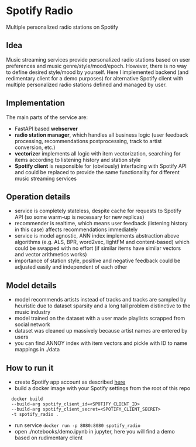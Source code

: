 # Spotify Radio
Multiple personalized radio stations on Spotify

## Idea
Music streaming services provide personalized radio stations based on user preferences and music 
genre/style/mood/epoch. However, there is no way to define desired style/mood by yourself.
Here I implemented backend (and redimentary client for a demo purposes) for alternative Spotify client with multiple 
personalized radio stations defined and managed by user.

## Implementation
The main parts of the service are:
- FastAPI based **webserver**
- **radio station manager**, which handles all business logic (user feedback processing, 
  recommendations postprocessing, track to artist conversion, etc.)
- **vectorizer** implements all logic with item vectorization, searching for items according to listening history 
  and station style
- **Spotify client** is responsible for (obviously) interfacing with Spotify API and could be replaced to provide 
  the same functionality for different music streaming services
  
## Operation details
- service is completely stateless, despite cache for requests to Spotify API (so some warm-up is necessary 
  for new replicas)
- recommender is realtime, which means user feedback (listening history in this case) affects recommendations 
  immediately
- service is model agnostic, ANN index implements abstraction above algorithms (e.g. ALS, BPR, word2vec, lightFM and 
  content-based) which could be swapped with no effort (if similar items have similar vectors and vector arithmetics works) 
- importance of station style, positive and negative feedback could be adjusted easily and independent of each other

## Model details
- model recommends artists instead of tracks and tracks are sampled by heuristic due to dataset sparsity 
  and a long tail problem distinctive to the music industry
- model trained on the dataset with a user made playlists scrapped from social network
- dataset was cleaned up massively because artist names are entered by users
- you can find ANNOY index with item vectors and pickle with ID to name mappings in ./data

## How to run it
- create Spotify app account as described [here](https://developer.spotify.com/documentation/general/guides/app-settings/)
- build a docker image with your Spotify settings from the root of this repo
```
  docker build
  --build-arg spotify_client_id=<SPOTIFY_CLIENT_ID>
  --build-arg spotify_client_secret=<SPOTIFY_CLIENT_SECRET> 
  -t spotify_radio .
```
- run service `docker run -p 8080:8080 spotify_radio`
- open ./notebooks/demo.ipynb in jupyter, here you will find a demo based on rudimentary client

